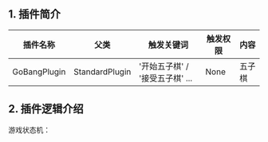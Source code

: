 ## 1. 插件简介

| 插件名称 | 父类 | 触发关键词 | 触发权限 | 内容 |
| ---- | ---- | ---- | ---- | ---- |
| GoBangPlugin | StandardPlugin | '开始五子棋' / '接受五子棋' ... | None | 五子棋 |

## 2. 插件逻辑介绍

游戏状态机：

